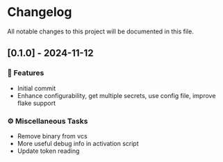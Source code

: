 # Changelog

All notable changes to this project will be documented in this file.

## [0.1.0] - 2024-11-12

### 🚀 Features

- Initial commit
- Enhance configurability, get multiple secrets, use config file, improve flake support

### ⚙️ Miscellaneous Tasks

- Remove binary from vcs
- More useful debug info in activation script
- Update token reading

<!-- generated by git-cliff -->
